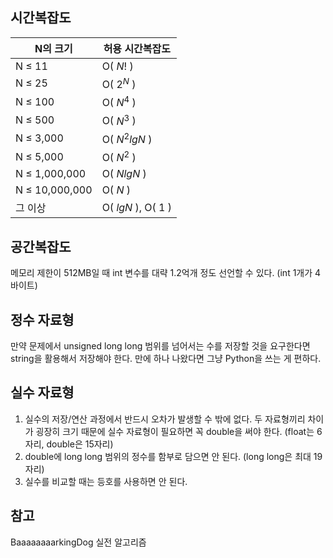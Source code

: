 ## 시간복잡도

| N의 크기 | 허용 시간복잡도 |
| --- | --- |
| N ≤ 11 | O( $N!$ ) |
| N ≤ 25 | O( $2^N$ ) |
| N ≤ 100 | O( $N^4$ ) |
| N ≤ 500 | O( $N^3$ ) |
| N ≤ 3,000 | O( $N^2lgN$ ) |
| N ≤ 5,000 | O( $N^2$ ) |
| N ≤ 1,000,000 | O( $NlgN$ ) |
| N ≤ 10,000,000 | O( $N$ ) |
| 그 이상 | O( $lgN$ ), O( $1$ ) |

## 공간복잡도

메모리 제한이 512MB일 때 int 변수를 대략 1.2억개 정도 선언할 수 있다. (int 1개가 4바이트)

## 정수 자료형

만약 문제에서 unsigned long long 범위를 넘어서는 수를 저장할 것을 요구한다면 string을 활용해서 저장해야 한다. 만에 하나 나왔다면 그냥 Python을 쓰는 게 편하다.

## 실수 자료형

1. 실수의 저장/연산 과정에서 반드시 오차가 발생할 수 밖에 없다. 두 자료형끼리 차이가 굉장히 크기 때문에 실수 자료형이 필요하면 꼭 double을 써야 한다. (float는 6자리, double은 15자리)
2. double에 long long 범위의 정수를 함부로 담으면 안 된다. (long long은 최대 19자리)
3. 실수를 비교할 때는 등호를 사용하면 안 된다.

## 참고

BaaaaaaaarkingDog 실전 알고리즘

